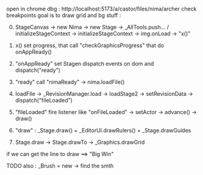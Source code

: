open in chrome dbg : http://localhost:5173/a/castor/files/nima/archer check breakpoints
goal is to draw grid and bg stuff :

0.  StageCanvas -> new Nima -> new Stage -> \_AllTools.push... / initializeStageContext -> initializeStageContext -> img.onLoad -> "x()"

1.  x() set progress, that call "checkGraphicsProgress" that do onAppReady()
2.  "onAppReady" set Stagen dispatch events on dom and dispatch("ready")
3.  "ready" call "nimaReady" -> nima.loadFile()
4.  loadFile -> \_RevisionManager.load -> loadStage2 -> setRevisionData -> dispatch("fileLoaded")
5.  "fileLoaded" fire listener like "onFileLoaded" -> setActor -> advance() -> draw()
6.  "draw" : \_Stage.draw() + \_EditorUI.drawRulers() + \_Stage.drawGuides

7.  Stage.draw -> Stage.drawTo -> \_Graphics.drawGrid

if we can get the line to draw ==> "Big Win"

TODO also : \_Brush = new <SomeThing> -> find the smth
